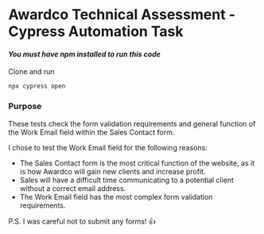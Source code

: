 # Awardco Technical Assessment - Cypress Automation Task

#### _You must have npm installed to run this code_

Clone and run

`npx cypress open`

### Purpose

These tests check the form validation requirements and general function of the Work Email field within the Sales Contact form.

I chose to test the Work Email field for the following reasons:

- The Sales Contact form is the most critical function of the website, as it is how Awardco will gain new clients and increase profit.
- Sales will have a difficult time communicating to a potential client without a correct email address.
- The Work Email field has the most complex form validation requirements.

P.S. I was careful not to submit any forms! 👍️
